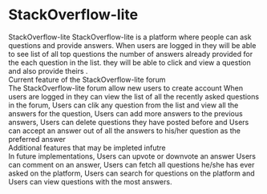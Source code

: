 # StackOverflow-lite
StackOverflow-lite StackOverflow-lite is a platform where people can ask questions and provide answers. When users are logged in they will be able to see list of all top questions the number of answers already provided for the each question in the list. they will be able to click and view a question and also provide theirs .  
Current feature of the StackOverflow-lite forum  
The StackOverflow-lite forum allow new users to create account When users are logged in they can view the list of all the recently asked questions in the forum, Users can clik any question from the list and view all the answers for the question, Users can add more answers to the previous answers, Users can delete questions they have posted before and Users can accept an answer out of all the answers to his/her question as the preferred answer  
Additional features that may be impleted infutre  
In future implementations, Users can upvote or downvote an answer Users can comment on an answer, Users can fetch all questions he/she has ever asked on the platform, Users can search for questions on the platform and Users can view questions with the most answers.
